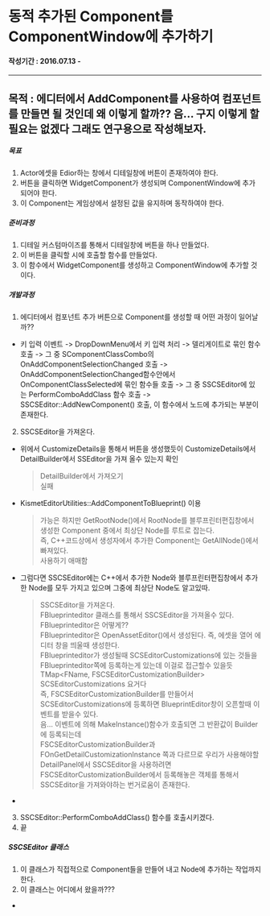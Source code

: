 # 동적 추가된 Component를 ComponentWindow에 추가하기
#### 작성기간 : 2016.07.13 - 
---
## 목적 : 에디터에서 AddComponent를 사용하여 컴포넌트를 만들면 될 것인데 왜 이렇게 할까?? 음... 구지 이렇게 할 필요는 없겠다 그래도 연구용으로 작성해보자.

##### 목표
1. Actor에셋을 Edior하는 창에서 디테일창에 버튼이 존재하여야 한다.
2. 버튼을 클릭하면 WidgetComponent가 생성되며 ComponentWindow에 추가되어야 한다.
3. 이 Component는 게임상에서 설정된 값을 유지하며 동작하여야 한다.

##### 준비과정
1. 디테일 커스텀마이즈를 통해서 디테일창에 버튼을 하나 만들었다.
2. 이 버튼을 클릭할 시에 호출할 함수를 만들었다.
3. 이 함수에서 WidgetComponent를 생성하고 ComponentWindow에 추가할 것이다.

##### 개발과정
1. 에디터에서 컴포넌트 추가 버튼으로 Component를 생성할 때 어떤 과정이 일어날까??
- 키 입력 이벤트 -> DropDownMenu에서 키 입력 처리 -> 델리게이트로 묶인 함수 호출 -> 그 중 SComponentClassCombo의 OnAddComponentSelectionChanged 호출 -> OnAddComponentSelectionChanged함수안에서 OnComponentClassSelected에 묶인 함수들 호출 -> 그 중 SSCSEditor에 있는 PerformComboAddClass 함수 호출 -> SSCSEditor::AddNewComponent() 호출, 이 함수에서 노드에 추가되는 부분이 존재한다.
2. SSCSEditor을 가져온다.
- 위에서 CustomizeDetails을 통해서 버튼을 생성했듯이 CustomizeDetails에서 DetailBuilder에서 SSEditor을 가져 올수 있는지 확인
  > DetailBuilder에서 가져오기  
  > 실패  

- KismetEditorUtilities::AddComponentToBlueprint() 이용
  > 가능은 하지만 GetRootNode()에서 RootNode를 블루프린터편집창에서 생성한 Component 중에서 최상단 Node를 루트로 잡는다.  
  > 즉, C++코드상에서 생성자에서 추가한 Component는 GetAllNode()에서 빠져있다.  
  > 사용하기 애매함  

- 그럼다면 SSCSEditor에는 C++에서 추가한 Node와 블루프린터편집창에서 추가한 Node를 모두 가지고 있으며 그중에 최상단 Node도 알고있따.
  > SSCSEditor을 가져온다.  
  > FBlueprinteditor 클래스를 통해서 SSCSEditor을 가져올수 있다.  
  > FBlueprinteditor은 어떻게??  
  > FBlueprinteditor은 OpenAssetEditor()에서 생성된다. 즉, 에셋을 열어 에디터 창을 띄울때 생성한다.  
  > FBlueprinteditor가 생성될때 SCSEditorCustomizations에 있는 것들을 FBlueprinteditor쪽에 등록하는게 있는데 이걸로 접근할수 있을듯  
  > TMap<FName, FSCSEditorCustomizationBuilder> SCSEditorCustomizations 요거다  
  > 즉, FSCSEditorCustomizationBuilder를 만들어서 SCSEditorCustomizations에 등록하면 BlueprintEditor창이 오픈할때 이벤트를 받을수 있다.  
  > 음... 이벤트에 의해 MakeInstance()함수가 호출되면 그 반환값이 Builder에 등록되는데  
  > FSCSEditorCustomizationBuilder과 FOnGetDetailCustomizationInstance 쪽과 다르므로 우리가 사용해야할 DetailPanel에서 SSCSEditor을 사용하려면 FSCSEditorCustomizationBuilder에서 등록해놓은 객체를 통해서 SSCSEditor을 가져와야하는 번거로움이 존재한다.  

- 

3. SSCSEditor::PerformComboAddClass() 함수를 호출시키겠다.
4. 끝

##### SSCSEditor 클래스
1. 이 클래스가 직접적으로 Component들을 만들어 내고 Node에 추가하는 작업까지 한다.
2. 이 클래스는 어디에서 왔을까???
  - 
